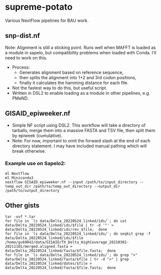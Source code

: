 # supreme-potato
Various NextFlow pipelines for BAU work. 

## snp-dist.nf

Note: Alignment is still a sticking point. Runs well when MAFFT is loaded as a module in sapelo, but compatibility problems when loaded with Conda. I'll need to work on this.

* Process: 
  * Generates alignment based on reference sequence, 
  * then splits the alignment into 1+2 and 3rd codon positions, 
  * finally it calculates the hamming distance for each file. 
* Not the fastest way to do this, but useful script.
* Written in DSL2 to enable loading as a module in other pipelines, e.g. PMeND.

## GISAID_epiweeker.nf

* Simple NF script using DSL2. This workflow will take a directory of tarballs, merge them into a massive FASTA and TSV file, then split them by epiweek (cumulative). 
* Note: For now, important to omit the forward slash at the end of each directory statement. I may have included manual pathing which will break otherwise. 

### Example use on Sapelo2:
```
ml Nextflow
ml Miniconda3
nextflow GISAID_epiweeker.nf --input /path/to/input_directory --temp_out_dir /path/to/temp_out_directory --output_dir /path/to/output_directory
```



## Other gists


```
tar -xvf *.tar
for file in `ls data/Delta_20220524_linked/ids/`; do cat data/Delta_20220524_linked/ids/$file | tr -d '"' > data/Delta_20220524_linked/ids/rev_$file;  done
for file in `ls data/Delta_20220524_linked/ids/`; do seqkit grep -f data/Delta_20220524_linked/ids/$file /home/gs69042/data/GISAID/TX_Delta_HighCoverage_20210301-20211101/merged.aligned.fasta > data/Delta_20220524_linked/fasta/$file.fasta;  done
for file in `ls data/Delta_20220524_linked/ids/`; do grep ">" data/Delta_20220524_linked/fasta/$file | tr -d ">" | grep data/Delta_20220524_linked/dates/$file > data/Delta_20220524_linked/fasta/$file.fasta;  done
```
